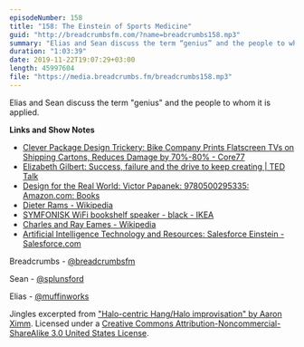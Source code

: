 ```yaml
---
episodeNumber: 158
title: "158: The Einstein of Sports Medicine"
guid: "http://breadcrumbsfm.com/?name=breadcrumbs158.mp3"
summary: "Elias and Sean discuss the term “genius” and the people to whom it is applied."
duration: "1:03:39"
date: 2019-11-22T19:07:29+03:00
length: 45997604
file: "https://media.breadcrumbs.fm/breadcrumbs158.mp3"
---
```

Elias and Sean discuss the term "genius" and the people to whom it is applied.

**Links and Show Notes**
- [Clever Package Design Trickery: Bike Company Prints Flatscreen TVs on Shipping Cartons, Reduces Damage by 70%-80% - Core77](https://www.core77.com/posts/91355/Clever-Package-Design-Trickery-Bike-Company-Prints-Flatscreen-TVs-on-Shipping-Cartons-Reduces-Damage-by-70-80)
- [Elizabeth Gilbert: Success, failure and the drive to keep creating | TED Talk](https://www.ted.com/talks/elizabeth_gilbert_success_failure_and_the_drive_to_keep_creating)
- [Design for the Real World: Victor Papanek: 9780500295335: Amazon.com: Books](http://www.amazon.com/dp/0500295336/?tag=breadcrumbsfm-20)
- [Dieter Rams - Wikipedia](https://en.wikipedia.org/wiki/Dieter_Rams)
- [SYMFONISK WiFi bookshelf speaker - black - IKEA](https://www.ikea.com/us/en/p/symfonisk-wifi-bookshelf-speaker-black-00357561/)
- [Charles and Ray Eames - Wikipedia](https://en.wikipedia.org/wiki/Charles_and_Ray_Eames)
- [Artificial Intelligence Technology and Resources: Salesforce Einstein - Salesforce.com](https://www.salesforce.com/products/einstein/overview/)

Breadcrumbs - [@breadcrumbsfm](https://twitter.com/breadcrumbsfm)

Sean - [@splunsford](https://twitter.com/splunsford)

Elias - [@muffinworks](https://twitter.com/muffinworks)

Jingles excerpted from ["Halo-centric Hang/Halo improvisation" by Aaron Ximm](http://freemusicarchive.org/music/aaron_ximm/handpans_and_the_hang/). Licensed under a [Creative Commons Attribution-Noncommercial-ShareAlike 3.0 United States License](http://creativecommons.org/licenses/by-nc-sa/3.0/us/).